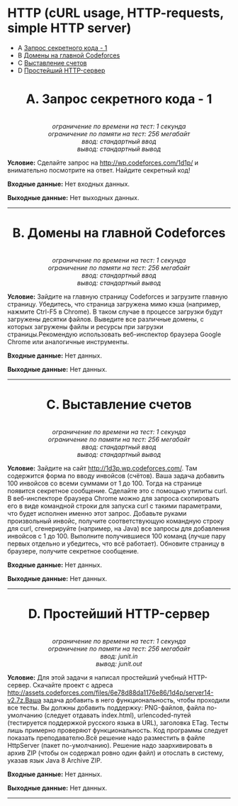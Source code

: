 # HTTP (cURL usage, HTTP-requests, simple HTTP server)

+ A [Запрос секретного кода - 1](#A)
+ B [Домены на главной Codeforces](#B)
+ C [Выставление счетов](#C)
+ D [Простейший HTTP-сервер](#D)

<a name="A"></a>
<h1 align="center">A. Запрос секретного кода - 1</h1>
<p align="center"><i><br>
ограничение по времени на тест: 1 секунда<br>
ограничение по памяти на тест: 256 мегабайт<br>
ввод: стандартный ввод<br>
вывод: стандартный вывод</i></p>

__Условие:__
Сделайте запрос на http://wp.codeforces.com/1d1p/ и внимательно посмотрите на ответ. Найдите секретный код!

__Входные данные:__
Нет входных данных.

__Выходные данные:__
Нет выходных данных.


***

<a name="B"></a>
<h1 align="center">B. Домены на главной Codeforces</h1>
<p align="center"><i><br>
ограничение по времени на тест: 1 секунда<br>
ограничение по памяти на тест: 256 мегабайт<br>
ввод: стандартный ввод<br>
вывод: стандартный вывод</i></p>

__Условие:__
Зайдите на главную страницу Codeforces и загрузите главную страницу. Убедитесь, что страница загружена мимо кэша (например, нажмите Ctrl-F5 в Chrome). В таком случае в процессе загрузки будут загружены десятки файлов. Выведите все различные домены, с которых загружены файлы и ресурсы при загрузки страницы.Рекомендую использовать веб-инспектор браузера Google Chrome или аналогичные инструменты.

__Входные данные:__
Нет данных.

__Выходные данные:__
Нет данных.


***

<a name="C"></a>
<h1 align="center">C. Выставление счетов</h1>
<p align="center"><i><br>
ограничение по времени на тест: 1 секунда<br>
ограничение по памяти на тест: 256 мегабайт<br>
ввод: стандартный ввод<br>
вывод: стандартный вывод</i></p>

__Условие:__
Зайдите на сайт http://1d3p.wp.codeforces.com/. Там содержится форма по вводу инвойсов (счётов). Ваша задача добавить 100 инвойсов со всеми суммами от 1 до 100. Тогда на странице появится секретное сообщение. Сделайте это с помощью утилиты curl. В веб-инспекторе браузера Chrome можно для запроса скопировать его в виде командной строки для запуска curl с такими параметрами, что будет исполнен именно этот запрос. Добавьте руками произвольный инвойс, получите соответствующую командную строку для curl, сгенерируйте (например, на Java) все запросы для добавления инвойсов с 1 до 100. Выполните получившиеся 100 команд (лучше пару первых отдельно и убедитесь, что всё работает). Обновите страницу в браузере, получите секретное сообщение.

__Входные данные:__
Нет данных.

__Выходные данные:__
Нет данных.


***

<a name="D"></a>
<h1 align="center">D. Простейший HTTP-сервер</h1>
<p align="center"><i><br>
ограничение по времени на тест: 1 секунда<br>
ограничение по памяти на тест: 256 мегабайт<br>
ввод: junit.in<br>
вывод: junit.out</i></p>

__Условие:__
Для этой задачи я написал простейший учебный HTTP-сервер. Скачайте проект с адреса http://assets.codeforces.com/files/6e78d88da1176e86/1d4p/server14-v2.7z.Ваша задача добавить в него функциональность, чтобы проходили все тесты. Вы должны добавить поддержку:  PNG-файлов,  файла по-умолчанию (следует отдавать index.html),  urlencoded-путей (тестируется поддержкой русского языка в URL),  заголовка ETag. Тесты лишь примерно проверяют функциональность. Код программы следует показать преподавателю.Всё решение надо разместить в файле HttpServer (пакет по-умолчанию). Решение надо заархивировать в архив ZIP (чтобы он содержал ровно один файл) и отослать в систему, указав язык Java 8 Archive ZIP.

__Входные данные:__
Нет данных.

__Выходные данные:__
Нет данных.


***
